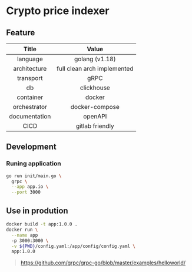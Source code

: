 # Crypto price indexer

## Feature

| Title | Value |
|:-----:|:-----:|
|language| golang (v1.18) |
|architecture| full clean arch implemented |
|transport| gRPC |
|db| clickhouse |
|container| docker |
|orchestrator| docker-compose |
|documentation| openAPI |
|CICD| gitlab friendly |

## Development

### Runing application
```bash
go run init/main.go \
  grpc \
  --app app.io \
  --port 3000
```

## Use in prodution

```bash
docker build -t app:1.0.0 .
docker run \
  --name app
  -p 3000:3000 \
  -v ${PWD}/config.yaml:/app/config/config.yaml \
  app:1.0.0
```

> https://github.com/grpc/grpc-go/blob/master/examples/helloworld/